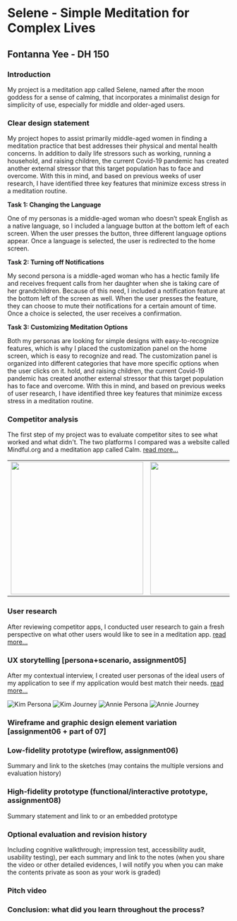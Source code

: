 # Selene - Simple Meditation for Complex Lives
## Fontanna Yee - DH 150
### Introduction
My project is a meditation app called Selene, named after the moon goddess for a sense of calming, that incorporates a minimalist design for simplicity of use, especially for middle and older-aged users. 

### Clear design statement
My project hopes to assist primarily middle-aged women in finding a meditation practice that best addresses their physical and mental health concerns. In addition to daily life stressors such as working, running a household, and raising children, the current Covid-19 pandemic has created another external stressor that this target population has to face and overcome. With this in mind, and based on previous weeks of user research, I have identified three key features that minimize excess stress in a meditation routine. 

**Task 1: Changing the Language**

One of my personas is a middle-aged woman who doesn’t speak English as a native language, so I included a language button at the bottom left of each screen. When 
the user presses the button, three different language options appear. Once a language is selected, the user is redirected to the home screen. 

**Task 2: Turning off Notifications**

My second persona is a middle-aged woman who has a hectic family life and receives frequent calls from her daughter when she is taking care of her grandchildren. Because of this need, I included a notification feature at the bottom left of the screen as well. When the user presses the feature, they can choose to mute their notifications for a certain amount of time. Once a choice is selected, the user receives a confirmation. 

**Task 3: Customizing Meditation Options**

Both my personas are looking for simple designs with easy-to-recognize features, which is why I placed the customization panel on the home screen, which is easy to recognize and read. The customization panel is organized into different categories that have more specific options when the user clicks on it. 
hold, and raising children, the current Covid-19 pandemic has created another external stressor that this target population has to face and overcome. With this in mind, and based on previous weeks of user research, I have identified three key features that minimize excess stress in a meditation routine. 

### Competitor analysis

The first step of my project was to evaluate competitor sites to see what worked and what didn't. The two platforms I compared was a website called Mindful.org and a meditation app called Calm. 
[read more...](https://github.com/fyee1215/DH150-FontannaYee/blob/main/README.md)

<table>
  <tr>
    <td><img src="../calm.jpg" height="300px"></td>
    <td><img src="../mindful.jpg" height="300px"></td>
  </tr>
</table>

### User research
After reviewing competitor apps, I conducted user research to gain a fresh perspective on what other users would like to see in a meditation app. 
[read more...](https://github.com/fyee1215/DH150-FontannaYee/tree/main/assignment04)

### UX storytelling [persona+scenario, assignment05]
After my contextual interview, I created user personas of the ideal users of my application to see if my application would best match their needs. 
[read more...](https://github.com/fyee1215/DH150-FontannaYee/tree/main/assignment05)

![Kim Persona](https://github.com/fyee1215/DH150-FontannaYee/tree/main/assignment05/5.jpg)
![Kim Journey](https://github.com/fyee1215/DH150-FontannaYee/tree/main/assignment05/3.jpg)
![Annie Persona](https://github.com/fyee1215/DH150-FontannaYee/tree/main/assignment05/2.jpg)
![Annie Journey](https://github.com/fyee1215/DH150-FontannaYee/tree/main/assignment05/4.jpg)

### Wireframe and graphic design element variation [assignment06 + part of 07]

### Low-fidelity prototype (wireflow, assignment06)
Summary and link to the sketches (may contains the multiple versions and evaluation history)

### High-fidelity prototype (functional/interactive prototype, assignment08)
Summary statement and link to or an embedded prototype

### Optional evaluation and revision history 
Including cognitive walkthrough; impression test, accessibility audit, usability testing), per each summary and link to the notes (when you share the video or other detailed evidences, I will notify you when you can make the contents private as soon as your work is graded)

### Pitch video 

### Conclusion: what did you learn throughout the process?
